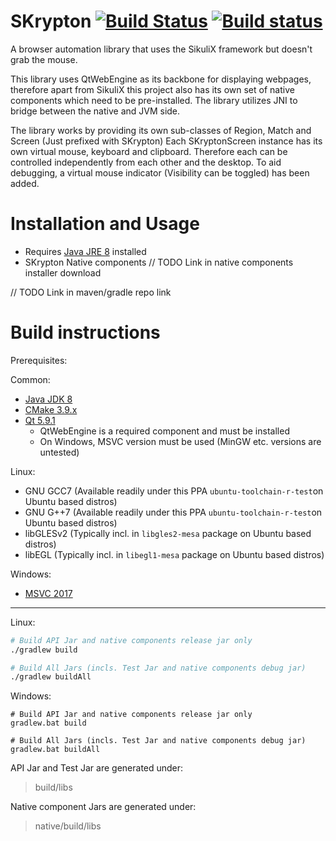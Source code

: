 # SKrypton [![Build Status](https://travis-ci.org/waicool20/SKrypton.svg?branch=master)](https://travis-ci.org/waicool20/SKrypton) [![Build status](https://ci.appveyor.com/api/projects/status/ymrghyv7oas5q2iu?svg=true)](https://ci.appveyor.com/project/waicool20/skrypton)

A browser automation library that uses the SikuliX framework but doesn't grab the mouse.

This library uses QtWebEngine as its backbone for displaying webpages, therefore apart from SikuliX 
this project also has its own set of native components which need to be pre-installed. The library
utilizes JNI to bridge between the native and JVM side. 

The library works by providing its own sub-classes of Region, Match and Screen (Just prefixed with
SKrypton) Each SKryptonScreen instance has its own virtual mouse, keyboard and clipboard. Therefore
each can be controlled independently from each other and the desktop. To aid debugging, a virtual 
mouse indicator (Visibility can be toggled) has been added.

# Installation and Usage

- Requires [Java JRE 8](http://www.oracle.com/technetwork/java/javase/downloads/jre8-downloads-2133155.html) installed
- SKrypton Native components // TODO Link in native components installer download

// TODO Link in maven/gradle repo link

# Build instructions

Prerequisites:

Common:
- [Java JDK 8](http://www.oracle.com/technetwork/java/javase/downloads/jdk8-downloads-2133151.html)
- [CMake 3.9.x](https://cmake.org/download/)
- [Qt 5.9.1](https://www1.qt.io/download-open-source/#section-2)
    - QtWebEngine is a required component and must be installed
    - On Windows, MSVC version must be used (MinGW etc. versions are untested)
    
Linux:
- GNU GCC7 (Available readily under this PPA `ubuntu-toolchain-r-test`on Ubuntu based distros)
- GNU G++7 (Available readily under this PPA `ubuntu-toolchain-r-test`on Ubuntu based distros)
- libGLESv2 (Typically incl. in `libgles2-mesa` package on Ubuntu based distros)
- libEGL (Typically incl. in `libegl1-mesa` package on Ubuntu based distros)

Windows:
- [MSVC 2017](https://www.visualstudio.com/downloads/)

---

Linux:
```bash
# Build API Jar and native components release jar only
./gradlew build

# Build All Jars (incls. Test Jar and native components debug jar)
./gradlew buildAll
```

Windows:
```
# Build API Jar and native components release jar only
gradlew.bat build

# Build All Jars (incls. Test Jar and native components debug jar)
gradlew.bat buildAll
```

API Jar and Test Jar are generated under:

> build/libs

Native component Jars are generated under:

> native/build/libs
